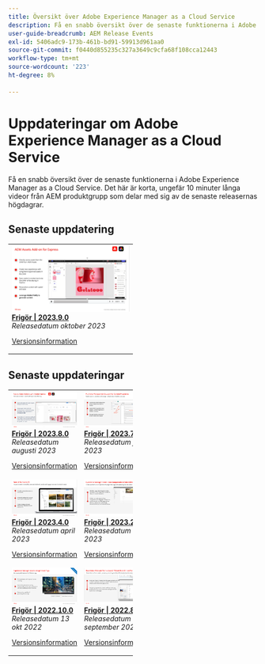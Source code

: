 ```yaml
---
title: Översikt över Adobe Experience Manager as a Cloud Service
description: Få en snabb översikt över de senaste funktionerna i Adobe Experience Manager as a Cloud Service
user-guide-breadcrumb: AEM Release Events
exl-id: 5406adc9-173b-461b-bd91-59913d961aa0
source-git-commit: f0440d855235c327a3649c9cfa68f108cca12443
workflow-type: tm+mt
source-wordcount: '223'
ht-degree: 8%

---
```


# Uppdateringar om Adobe Experience Manager as a Cloud Service

Få en snabb översikt över de senaste funktionerna i Adobe Experience Manager as a Cloud Service. Det här är korta, ungefär 10 minuter långa videor från AEM produktgrupp som delar med sig av de senaste releasernas högdagrar.

## Senaste uppdatering

<table style="max-width: 50%;">
  <tr>
    <td>
      <a href="2023/2023-9-0.md">
        <img alt="2023.9.0-utgåvan" src="2023/assets/2023-9-0-thumb.png" />
      </a>
      <div>
        <a href="2023/2023-8-0.md">
          <strong>Frigör | 2023.9.0</strong>
          <br/>
        </a>
          <em>Releasedatum oktober 2023 </em>
      </div>
      <p>
        <a href="https://experienceleague.adobe.com/docs/experience-manager-cloud-service/content/release-notes/release-notes/release-notes-current.html">Versionsinformation</a>
      <p>
    </td>
  </tr>  
</table>

## Senaste uppdateringar

<table style="max-width: 50%;">
  <tr>
    <td>
      <a href="2023/2023-8-0.md">
        <img alt="2023.8.0-utgåvan" src="2023/assets/2023-8-0-thumb.png" />
      </a>
      <div>
        <a href="2023/2023-8-0.md">
          <strong>Frigör | 2023.8.0</strong>
          <br/>
        </a>
          <em>Releasedatum augusti 2023 </em>
      </div>
      <p>
        <a href="https://experienceleague.adobe.com/docs/experience-manager-cloud-service/content/release-notes/release-notes/release-notes-current.html">Versionsinformation</a>
      <p>
    </td>
    <td>
      <a href="2023/2023-7-0.md">
        <img alt="2023.7.0-utgåvan" src="2023/assets/2023-7-0-thumb.png" />
      </a>
      <div>
        <a href="2023/2023-7-0.md">
          <strong>Frigör | 2023.7.0</strong>
          <br/>
        </a>
          <em>Releasedatum juli 2023 </em>
      </div>
      <p>
        <a href="https://experienceleague.adobe.com/docs/experience-manager-cloud-service/content/release-notes/release-notes/release-notes-current.html">Versionsinformation</a>
      <p>
    </td>
    <td>
      <a href="2023/2023-6-0.md">
        <img alt="2023.6.0-utgåvan" src="2023/assets/2023-6-0-thumb.png" />
      </a>
      <div>
        <a href="2023/2023-6-0.md">
          <strong>Frigör | 2023.6.0</strong>
          <br/>
        </a>
          <em>Releasedatum juni 2023 </em>
      </div>
      <p>
        <a href="https://experienceleague.adobe.com/docs/experience-manager-cloud-service/content/release-notes/release-notes/release-notes-current.html">Versionsinformation</a>
      <p>
    </td>
   </tr>
   <tr> 
    <td>
      <a href="2023/2023-4-0.md">
        <img alt="2023.4.0-utgåvan" src="2023/assets/2023-4-0-thumb.png" />
      </a>
      <div>
        <a href="2023/2023-4-0.md">
          <strong>Frigör | 2023.4.0</strong>
          <br/>
        </a>
          <em>Releasedatum april 2023 </em>
      </div>
      <p>
        <a href="https://experienceleague.adobe.com/docs/experience-manager-cloud-service/content/release-notes/release-notes/release-notes-current.html">Versionsinformation</a>
      <p>
    </td>
    <td>
      <a href="2023/2023-2-0.md">
        <img alt="2023.2.0-utgåvan" src="2023/assets/2023-2-0-thumb.png" />
      </a>
      <div>
        <a href="2023/2023-2-0.md">
          <strong>Frigör | 2023.2.0</strong>
          <br/>
        </a>
          <em>Releasedatum mars 2023 </em>
      </div>
      <p>
        <a href="https://experienceleague.adobe.com/docs/experience-manager-cloud-service/content/release-notes/release-notes/release-notes-current.html">Versionsinformation</a>
      <p>
    </td>
    <td>
      <a href="2023/2023-1-0.md">
        <img alt="2023.1.0-utgåvan" src="2023/assets/2023-1-0-thumb.png" />
      </a>
      <div>
        <a href="2023/2023-1-0.md">
          <strong>Frigör | 2023.1.0</strong>
          <br/>
        </a>
          <em>Releasedatum feb 2023 </em>
      </div>
      <p>
        <a href="https://experienceleague.adobe.com/docs/experience-manager-cloud-service/content/release-notes/release-notes/release-notes-current.html">Versionsinformation</a>
      <p>
    </td>
     </tr>
    <tr>   
    <td>
      <a href="2022/2022-10-0.md">
        <img alt="2022.10.0-utgåvan" src="2022/assets/2022-10-0-thumb.png" />
      </a>
      <div>
        <a href="2022/2022-10-0.md">
          <strong>Frigör | 2022.10.0</strong>
          <br/>
        </a>
          <em>Releasedatum 13 okt 2022 </em>
      </div>
      <p>
        <a href="https://experienceleague.adobe.com/docs/experience-manager-cloud-service/content/release-notes/release-notes/release-notes-current.html">Versionsinformation</a>
      <p>
    </td>
    <td>
      <a href="2022/2022-8-0.md">
        <img alt="2022.8.0-utgåvan" src="2022/assets/2022-8-0-thumb.png" />
      </a>
      <div>
        <a href="2022/2022-8-0.md">
          <strong>Frigör | 2022.8.0</strong>
          <br/>
        </a>
          <em>Releasedatum 1 september 2022 </em>
      </div>
      <p>
        <a href="https://experienceleague.adobe.com/docs/experience-manager-cloud-service/content/release-notes/release-notes/release-notes-current.html">Versionsinformation</a>
      <p>
    </td>
    <td>
      <a href="2022/2022-7-0.md">
        <img alt="2022.7.0-utgåvan" src="2022/assets/2022-7-0-thumb.png" />
      </a>
      <div>
        <a href="2022/2022-7-0.md">
          <strong>Frigör | 2022.7.0</strong>
          <br/>
        </a>
          <em>Releasedatum 8 aug 2022 </em>
      </div>
      <p>
        <a href="https://experienceleague.adobe.com/docs/experience-manager-cloud-service/content/release-notes/release-notes/release-notes-current.html">Versionsinformation</a>
      <p>
    </td>
        </tr>
</table>
